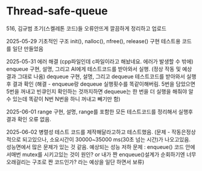 # Thread-safe-queue



516, 김규범
초기(스켈레톤 코드)들 오류안뜨게 깔끔하게 정리하고 업로드

2025-05-29
기초적인 구조 init(), nalloc(), nfree(), release() 구현
테스트용 코드를 일단 만들었음

2025-05-31
에러 해결 (cpp파일인데 c파일이라고 해놨네요. 에러가 발생할 수 밖에)
enqueue 구현, 설명, 그리고 AI에게 테스트코드를 받아와서 실행.
(정상 작동 및 예상결과 그대로 나옴)
dequeue 구현, 설명, 그리고 dequeue 테스트코드를 받아와서 실행후 결과 확인
(해결 - enqueue랑 dequeue 실행횟수를 똑같이해버림. 5번을 담았으면 5번을 꺼내고 빈큐인지 확인하는 것까지하면 dequeue는 한 번을 더 실행을 해줘야 알 수 있는데 똑같이 N번 N번을 하니 꺼내고 빼기만 함)

2025-06-01
range 구현, 설명, range를 포함한 모든 테스트코드를 정리해서 실행후 결과 확인
오류 없음.

2025-06-02
병렬성 테스트 코드를 제작해달라고하고 테스트했음.
(문제 - 작동은정상적으로 되고있으나, 소요시간이 30000~35000 ms(30초 넘는 시간)가 나오고있음. 성능면에서 많은 문제가 있는 것 같음.
예상되는 성능 저하 문제 : enqueue() 코드 안에서매번 mutex를 시키고있는 것이 원인? or 내가 짠 enqueue()설계가 순회하기엔 너무 오래걸리는 구조로 짠 코드인가? 라는 예상을 일단 하면서 보류)

